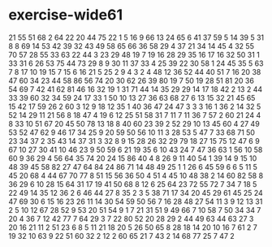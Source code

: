 # exercise-wide61
21
55
51
68
2
64
22
20
44
75
22
1
5
16
9
66
13
24
65
6
41
37
59
5
14
39
5
31
8
8
69
14
53
42
39
32
43
49
58
65
66
36
58
29
4
37
21
34
14
45
4
32
55
70
57
28
55
33
63
22
44
3
23
29
48
19
7
19
16
28
29
35
16
17
16
32
50
31
1
33
31
6
26
53
75
44
73
29
8
9
30
11
37
33
4
25
39
22
30
58
1
24
45
35
5
63
7
8
17
10
19
15
7
15
6
16
21
5
25
2
9
4
3
2
4
48
12
36
52
44
40
51
7
16
20
38
47
60
34
23
44
58
86
56
74
20
30
62
26
39
80
19
7
50
19
28
51
81
20
36
54
69
7
42
41
62
81
46
16
32
19
1
31
71
44
14
35
29
29
14
17
18
42
2
13
2
44
33
39
60
32
34
59
24
17
33
1
50
10
13
27
36
63
68
27
6
13
15
32
21
45
65
15
42
17
59
26
2
60
3
12
9
18
12
35
1
40
36
47
24
47
3
3
3
16
1
36
2
14
32
5
52
14
29
11
21
56
8
18
47
4
19
6
12
25
51
58
31
7
11
7
11
36
7
57
2
60
21
24
4
8
33
10
51
67
20
45
50
78
13
18
8
40
60
23
39
2
52
29
10
13
45
60
4
27
49
53
52
47
62
9
46
17
34
25
9
20
59
50
56
10
11
3
28
53
5
47
7
33
68
71
50
23
34
37
2
35
43
14
37
31
3
32
8
9
15
28
26
32
29
79
18
27
15
75
12
47
6
9
67
10
27
30
41
10
46
23
9
50
59
6
21
19
35
6
10
43
24
7
47
36
63
1
56
10
58
60
9
36
29
4
56
64
35
74
20
24
15
86
40
4
8
26
9
11
40
54
1
39
14
9
15
10
48
39
45
58
82
27
47
64
84
24
86
71
14
48
49
25
1
1
26
6
45
59
6
6
5
11
5
45
20
68
4
44
67
70
77
8
51
15
56
36
50
4
51
4
45
10
48
38
2
14
60
82
58
8
36
29
6
10
28
15
64
31
17
19
41
50
68
8
12
6
25
64
23
72
55
72
7
34
7
18
5
22
49
14
35
12
36
2
6
46
44
27
8
35
2
3
5
38
71
17
34
20
45
29
61
45
25
24
47
69
30
6
15
16
23
26
11
14
30
54
59
50
56
7
16
28
48
27
54
11
3
9
12
13
31
2
5
10
12
67
28
52
9
53
20
51
54
9
1
7
21
31
51
9
49
66
7
10
58
7
50
34
34
7
20
4
36
7
12
42
77
7
64
29
3
7
22
80
52
20
28
29
2
44
49
63
44
63
27
3
20
16
21
11
2
51
23
6
8
5
11
21
18
20
5
26
50
65
8
28
18
14
20
10
16
7
61
2
7
19
32
10
63
9
22
51
60
32
2
12
2
60
65
21
7
43
2
14
68
77
25
7
47
2
